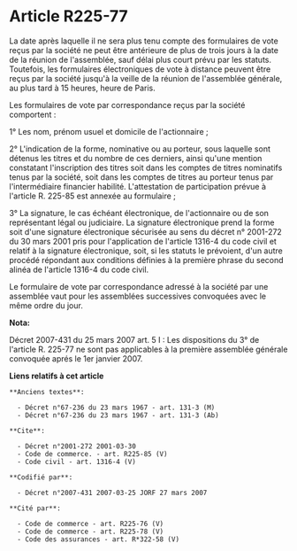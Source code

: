 # Article R225-77

La date après laquelle il ne sera plus tenu compte des formulaires de vote reçus par la société ne peut être antérieure de
plus de trois jours à la date de la réunion de l'assemblée, sauf délai plus court prévu par les statuts. Toutefois, les
formulaires électroniques de vote à distance peuvent être reçus par la société jusqu'à la veille de la réunion de l'assemblée
générale, au plus tard à 15 heures, heure de Paris.

Les formulaires de vote par correspondance reçus par la société comportent :

1° Les nom, prénom usuel et domicile de l'actionnaire ;

2° L'indication de la forme, nominative ou au porteur, sous laquelle sont détenus les titres et du nombre de ces derniers,
ainsi qu'une mention constatant l'inscription des titres soit dans les comptes de titres nominatifs tenus par la société,
soit dans les comptes de titres au porteur tenus par l'intermédiaire financier habilité. L'attestation de participation
prévue à l'article R. 225-85 est annexée au formulaire ;

3° La signature, le cas échéant électronique, de l'actionnaire ou de son représentant légal ou judiciaire. La signature
électronique prend la forme soit d'une signature électronique sécurisée au sens du décret n° 2001-272 du 30 mars 2001 pris
pour l'application de l'article 1316-4 du code civil et relatif à la signature électronique, soit, si les statuts le
prévoient, d'un autre procédé répondant aux conditions définies à la première phrase du second alinéa de l'article 1316-4 du
code civil.

Le formulaire de vote par correspondance adressé à la société par une assemblée vaut pour les assemblées successives
convoquées avec le même ordre du jour.

**Nota:**

Décret 2007-431 du 25 mars 2007 art. 5 I : Les dispositions du 3° de l'article R. 225-77 ne sont pas applicables à la
première assemblée générale convoquée aprés le 1er janvier 2007.

**Liens relatifs à cet article**

	**Anciens textes**:

	  - Décret n°67-236 du 23 mars 1967 - art. 131-3 (M)
	  - Décret n°67-236 du 23 mars 1967 - art. 131-3 (Ab)

	**Cite**:

	  - Décret n°2001-272 2001-03-30
	  - Code de commerce. - art. R225-85 (V)
	  - Code civil - art. 1316-4 (V)

	**Codifié par**:

	  - Décret n°2007-431 2007-03-25 JORF 27 mars 2007

	**Cité par**:

	  - Code de commerce - art. R225-76 (V)
	  - Code de commerce - art. R225-78 (V)
	  - Code des assurances - art. R*322-58 (V)
